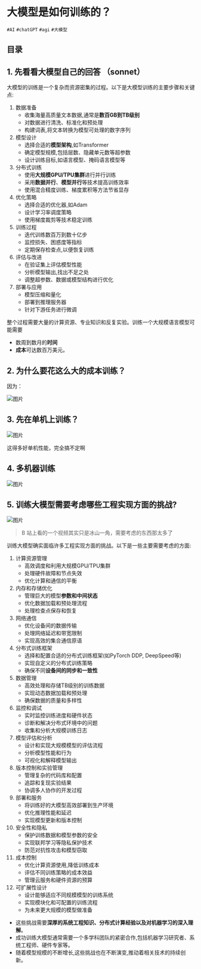 
# 大模型是如何训练的？

`#AI`  `#chatGPT`  `#agi`   `#大模型`


## 目录
<!-- toc -->
 ## 1. 先看看大模型自己的回答 （sonnet） 

大模型的训练是一个复杂而资源密集的过程。以下是大模型训练的主要步骤和关键点:

1. 数据准备
	- 收集海量高质量文本数据,通常是**数百GB到TB级别**
	- 对数据进行清洗、标准化和预处理
	- 构建词表,将文本转换为模型可处理的数字序列
2. 模型设计  
	- 选择合适的**模型架构**,如Transformer
	- 确定模型规模,包括层数、隐藏单元数等超参数
	- 设计训练目标,如语言模型、掩码语言模型等
3. 分布式训练
	- 使用**大规模GPU/TPU集群**进行并行训练
	- 采用**数据并行**、**模型并行**等技术提高训练效率
	- 使用混合精度训练、梯度累积等方法节省显存
4. 优化策略
	- 选择合适的优化器,如Adam
	- 设计学习率调度策略
	- 使用梯度裁剪等技术稳定训练
5. 训练过程
	- 迭代训练数百万到数十亿步
	- 监控损失、困惑度等指标
	- 定期保存检查点,以便恢复训练
6. 评估与改进
	- 在验证集上评估模型性能
	- 分析模型输出,找出不足之处
	- 调整超参数、数据或模型结构进行优化
7. 部署与应用
	- 模型压缩和量化
	- 部署到推理服务器
	- 针对下游任务进行微调

整个过程需要大量的计算资源、专业知识和反复实验。训练一个大规模语言模型可能需要
- 数周到数月的**时间**
- **成本**可达数百万美元。

## 2. 为什么要花这么大的成本训练？

因为：

![图片](https://blog-1310531898.cos.ap-beijing.myqcloud.com/832-34-20241012/Pasted%20image%2020240908214209.png)

## 3. 先在单机上训练？

![图片](https://blog-1310531898.cos.ap-beijing.myqcloud.com/832-34-20241012/Pasted%20image%2020240908214440.png)

这得多好单机性能，完全搞不定啊

## 4. 多机器训练

![图片](https://blog-1310531898.cos.ap-beijing.myqcloud.com/832-34-20241012/Pasted%20image%2020240908214659.png)

## 5. 训练大模型需要考虑哪些工程实现方面的挑战?

![图片](https://blog-1310531898.cos.ap-beijing.myqcloud.com/832-34-20241012/Pasted%20image%2020240908215117.png)

> B 站上看的一个视频其实只是冰山一角，需要考虑的东西那太多了

训练大模型确实面临许多工程实现方面的挑战。以下是一些主要需要考虑的方面:

1. 计算资源管理
	- 高效调度和利用大规模GPU/TPU集群
	- 处理硬件故障和节点失效
	- 优化计算和通信的平衡
2. 内存和存储优化
	- 管理巨大的模型**参数和中间状态**
	- 优化数据加载和预处理流程
	- 处理检查点保存和恢复
3. 网络通信
	- 优化设备间的数据传输
	- 处理网络延迟和带宽限制
	- 实现高效的集合通信原语
4. 分布式训练框架
	- 选择和配置合适的分布式训练框架(如PyTorch DDP, DeepSpeed等)
	- 实现自定义的分布式训练策略
	- 确保不同**设备间的同步和一致性**
5. 数据管理
	- 高效处理和存储TB级别的训练数据
	- 实现动态数据加载和预处理
	- 确保数据的质量和多样性
6. 监控和调试
	- 实时监控训练进度和硬件状态
	- 诊断和解决分布式环境中的问题
	- 收集和分析大规模训练日志
7. 模型评估和分析
	- 设计和实现大规模模型的评估流程
	- 分析模型性能和行为
	- 可视化和解释模型输出
8. 版本控制和实验管理
	- 管理复杂的代码库和配置
	- 追踪和复现实验结果
	- 协调多人协作的开发过程
9. 部署和服务
	- 将训练好的大模型高效部署到生产环境
	- 优化推理性能和延迟
	- 实现模型更新和版本控制
10. 安全性和隐私
	- 保护训练数据和模型参数的安全
	- 实现联邦学习等隐私保护技术
	- 防范对抗性攻击和模型窃取
11. 成本控制
	- 优化计算资源使用,降低训练成本
	- 评估不同训练策略的成本效益
	- 管理云服务和硬件资源的预算
12. 可扩展性设计
	- 设计能够适应不同规模模型的训练系统
	- 实现模块化和可配置的训练流程
	- 为未来更大规模的模型做准备

- 这些挑战需要**深厚的系统工程知识、分布式计算经验以及对机器学习的深入理解**。
- 成功训练大模型通常需要一个多学科团队的紧密合作,包括机器学习研究者、系统工程师、硬件专家等。
- 随着模型规模的不断增长,这些挑战也在不断演变,推动着相关技术的持续创新。

